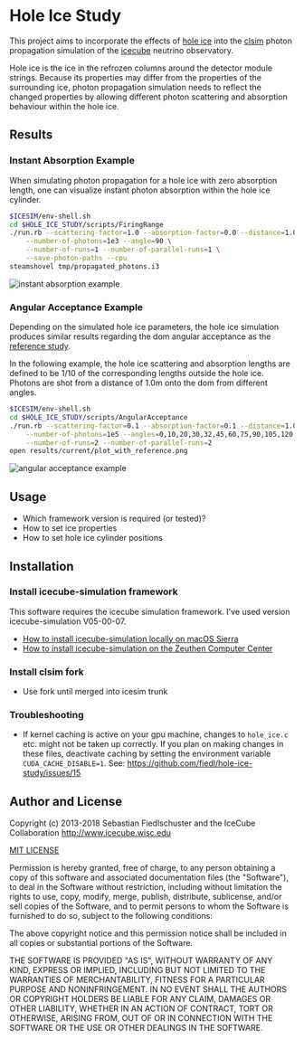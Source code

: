 # Hole Ice Study

This project aims to incorporate the effects of [hole ice](https://wiki.icecube.wisc.edu/index.php/Hole_ice) into the [clsim](http://github.com/claudiok/clsim) photon propagation simulation of the [icecube](http://icecube.wisc.edu) neutrino observatory.

Hole ice is the ice in the refrozen columns around the detector module strings. Because its properties may differ from the properties of the surrounding ice, photon propagation simulation needs to reflect the changed properties by allowing different photon scattering and absorption behaviour within the hole ice.

## Results

### Instant Absorption Example

When simulating photon propagation for a hole ice with zero absorption length, one can visualize instant photon absorption within the hole ice cylinder.

```bash
$ICESIM/env-shell.sh
cd $HOLE_ICE_STUDY/scripts/FiringRange
./run.rb --scattering-factor=1.0 --absorption-factor=0.0 --distance=1.0 \
    --number-of-photons=1e3 --angle=90 \
    --number-of-runs=1 --number-of-parallel-runs=1 \
    --save-photon-paths --cpu
steamshovel tmp/propagated_photons.i3
```

![instant absorption example](https://user-images.githubusercontent.com/1679688/35931789-0f3c6f46-0c36-11e8-9e05-0b692c6b093c.png)

### Angular Acceptance Example

Depending on the simulated hole ice parameters, the hole ice simulation produces similar results regarding the dom angular acceptance as the [reference study](https://github.com/fiedl/hole-ice-study/issues/10).

In the following example, the hole ice scattering and absorption lengths are defined to be 1/10 of the corresponding lengths outside the hole ice. Photons are shot from a distance of 1.0m onto the dom from different angles.

```bash
$ICESIM/env-shell.sh
cd $HOLE_ICE_STUDY/scripts/AngularAcceptance
./run.rb --scattering-factor=0.1 --absorption-factor=0.1 --distance=1.0 \
    --number-of-photons=1e5 --angles=0,10,20,30,32,45,60,75,90,105,120,135,148,160,170,180] \
    --number-of-runs=2 --number-of-parallel-runs=2
open results/current/plot_with_reference.png
```

![angular acceptance example](https://user-images.githubusercontent.com/1679688/35880167-761375e8-0b7d-11e8-8bf8-53e9a43f99c3.png)

## Usage

- Which framework version is required (or tested)?
- How to set ice properties
- How to set hole ice cylinder positions

## Installation

### Install icecube-simulation framework

This software requires the icecube simulation framework. I've used version icecube-simulation V05-00-07.

- [How to install icecube-simulation locally on macOS Sierra](notes/2016-11-15_Installing_IceSim_on_macOS_Sierra.md)
- [How to install icecube-simulation on the Zeuthen Computer Center](notes/2018-01-23_Installing_IceSim_in_Zeuthen.md)

### Install clsim fork

- Use fork until merged into icesim trunk

### Troubleshooting

- If kernel caching is active on your gpu machine, changes to `hole_ice.c` etc. might not be taken up correctly. If you plan on making changes in these files, deactivate caching by setting the environment variable `CUDA_CACHE_DISABLE=1`. See: https://github.com/fiedl/hole-ice-study/issues/15

## Author and License

Copyright (c) 2013-2018 Sebastian Fiedlschuster
and the IceCube Collaboration http://www.icecube.wisc.edu

[MIT LICENSE](MIT-LICENSE)

Permission is hereby granted, free of charge, to any person obtaining a copy
of this software and associated documentation files (the "Software"), to deal
in the Software without restriction, including without limitation the rights
to use, copy, modify, merge, publish, distribute, sublicense, and/or sell
copies of the Software, and to permit persons to whom the Software is
furnished to do so, subject to the following conditions:

The above copyright notice and this permission notice shall be included in all
copies or substantial portions of the Software.

THE SOFTWARE IS PROVIDED "AS IS", WITHOUT WARRANTY OF ANY KIND, EXPRESS OR
IMPLIED, INCLUDING BUT NOT LIMITED TO THE WARRANTIES OF MERCHANTABILITY,
FITNESS FOR A PARTICULAR PURPOSE AND NONINFRINGEMENT. IN NO EVENT SHALL THE
AUTHORS OR COPYRIGHT HOLDERS BE LIABLE FOR ANY CLAIM, DAMAGES OR OTHER
LIABILITY, WHETHER IN AN ACTION OF CONTRACT, TORT OR OTHERWISE, ARISING FROM,
OUT OF OR IN CONNECTION WITH THE SOFTWARE OR THE USE OR OTHER DEALINGS IN THE
SOFTWARE.
